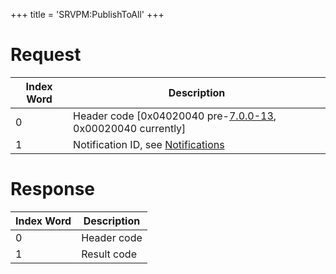 +++
title = 'SRVPM:PublishToAll'
+++

# Request

| Index Word | Description                                                                          |
|------------|--------------------------------------------------------------------------------------|
| 0          | Header code \[0x04020040 pre-[7.0.0-13](7.0.0-13 "wikilink"), 0x00020040 currently\] |
| 1          | Notification ID, see [Notifications](Services#Notifications "wikilink")              |

# Response

| Index Word | Description |
|------------|-------------|
| 0          | Header code |
| 1          | Result code |

